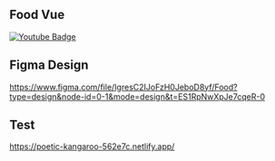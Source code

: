 ## Food Vue

<a href="#"><img src="https://img.shields.io/badge/YouTube-red?style=for-the-badge&logo=youtube&logoColor=white" alt="Youtube Badge" /></a>

## Figma Design

https://www.figma.com/file/IgresC2IJoFzH0JeboD8yf/Food?type=design&node-id=0-1&mode=design&t=ES1RpNwXpJe7cqeR-0

## Test

https://poetic-kangaroo-562e7c.netlify.app/

